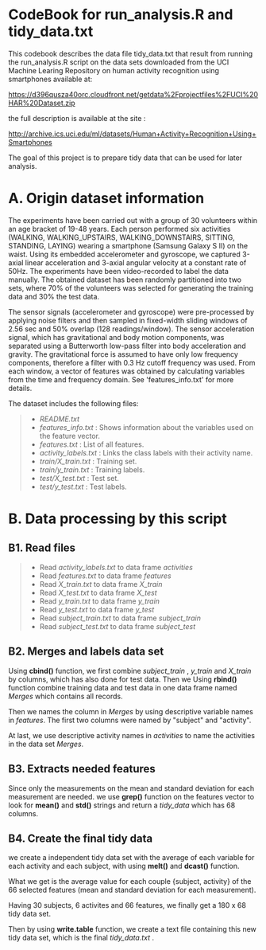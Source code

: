 CodeBook for 
run_analysis.R and tidy_data.txt
================================================================
This codebook describes the data file tidy_data.txt that result from running the run_analysis.R script on the data sets downloaded from the UCI Machine Learing Repository on human activity recognition using smartphones available at:

https://d396qusza40orc.cloudfront.net/getdata%2Fprojectfiles%2FUCI%20HAR%20Dataset.zip

the full description is available at the site :

http://archive.ics.uci.edu/ml/datasets/Human+Activity+Recognition+Using+Smartphones

The goal of this project is to prepare tidy data that can be used for later analysis.

# A. Origin dataset information
The experiments have been carried out with a group of 30 volunteers within an age bracket of 19-48 years. Each person performed six activities (WALKING, WALKING_UPSTAIRS, WALKING_DOWNSTAIRS, SITTING, STANDING, LAYING) wearing a smartphone (Samsung Galaxy S II) on the waist. Using its embedded accelerometer and gyroscope, we captured 3-axial linear acceleration and 3-axial angular velocity at a constant rate of 50Hz. The experiments have been video-recorded to label the data manually. The obtained dataset has been randomly partitioned into two sets, where 70% of the volunteers was selected for generating the training data and 30% the test data. 

The sensor signals (accelerometer and gyroscope) were pre-processed by applying noise filters and then sampled in fixed-width sliding windows of 2.56 sec and 50% overlap (128 readings/window). The sensor acceleration signal, which has gravitational and body motion components, was separated using a Butterworth low-pass filter into body acceleration and gravity. The gravitational force is assumed to have only low frequency components, therefore a filter with 0.3 Hz cutoff frequency was used. From each window, a vector of features was obtained by calculating variables from the time and frequency domain. See 'features_info.txt' for more details. 

The dataset includes the following files:

> * *README.txt*
> * *features_info.txt* : Shows information about the variables used on the feature vector.
> * *features.txt* : List of all features.
> * *activity_labels.txt* : Links the class labels with their activity name.
> * *train/X_train.txt* : Training set.
> * *train/y_train.txt* : Training labels.
> * *test/X_test.txt* : Test set.
> * *test/y_test.txt* : Test labels.


# B. Data processing by this script
## B1.  Read files  
> * Read *activity_labels.txt* to data frame *activities*
> * Read *features.txt* to data frame *features*
> * Read *X_train.txt* to data frame *X_train*
> * Read *X_test.txt* to data frame *X_test*
> * Read *y_train.txt* to data frame *y_train*
> * Read *y_test.txt* to data frame *y_test*
> * Read *subject_train.txt* to data frame *subject_train*
> * Read *subject_test.txt* to data frame *subject_test*

## B2. Merges and labels data set
Using **cbind()** function, we first combine  *subject_train* , *y_train* and *X_train* by columns, which has also done for test data. Then we Using **rbind()** function combine training data and test data in one data frame named *Merges* which contains all records.

Then we names the column in *Merges* by using descriptive variable names in *features*. The first two  columns were named by "subject" and "activity".

At last,  we use descriptive activity names in *activities* to name the activities in the data set *Merges*.

## B3. Extracts needed features
Since only the measurements on the mean and standard deviation for each measurement are needed. we use  **grep()** function on the features vector to look for **mean()** and **std()** strings and return a *tidy_data* which has 68 columns.

## B4. Create the final tidy data
we create a independent tidy data set with the average of each variable for each activity and each subject, with using **melt()** and **dcast()** function. 

What we get is the average value for each couple {subject, activity} of the 66 selected features (mean and standard deviation for each measurement).

Having 30 subjects, 6 activites and 66 features, we finally get a 180 x 68 tidy data set.

Then by using **write.table** function, we create a text file containing this new tidy data set, which is the final *tidy_data.txt* .